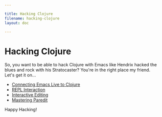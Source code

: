 ```yaml
---

title: Hacking Clojure
filename: hacking-clojure
layout: doc

---
```


# Hacking Clojure

So, you want to be able to hack Clojure with Emacs like Hendrix hacked the blues and rock with his Stratocaster? You're in the right place my friend. Let's get it on...

* [Connecting Emacs Live to Clojure](doc-clojure-connection.html)
* [REPL Interaction](doc-clojure-repl-interaction.html)
* [Interactive Editing](doc-clojure-interactive-editing.html)
* [Mastering Paredit](doc-clojure-paredit.html)

Happy Hacking!
